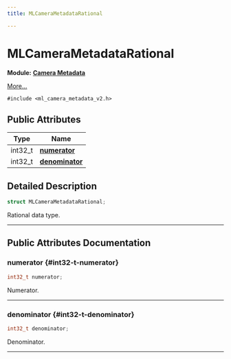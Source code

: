 ```yaml
---
title: MLCameraMetadataRational

---
```


# MLCameraMetadataRational

**Module:** **[Camera Metadata](/versioned_docs/version-14-Jun-2023/api-ref/api/Modules/group___camera_metadata/group___camera_metadata.md)**



 [More...](#detailed-description)


`#include <ml_camera_metadata_v2.h>`

## Public Attributes

| Type           | Name           |
| -------------- | -------------- |
| int32_t | **[numerator](/versioned_docs/version-14-Jun-2023/api-ref/api/Modules/group___camera_metadata/struct_m_l_camera_metadata_rational.md#int32-t-numerator)**  |
| int32_t | **[denominator](/versioned_docs/version-14-Jun-2023/api-ref/api/Modules/group___camera_metadata/struct_m_l_camera_metadata_rational.md#int32-t-denominator)**  |

## Detailed Description

```cpp
struct MLCameraMetadataRational;
```


Rational data type. 





-----------
## Public Attributes Documentation

### numerator {#int32-t-numerator}

```cpp
int32_t numerator;
```


Numerator. 





-----------

### denominator {#int32-t-denominator}

```cpp
int32_t denominator;
```


Denominator. 





-----------


